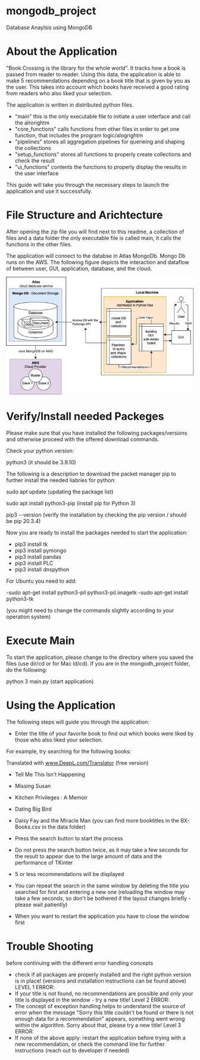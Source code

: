 # mongodb_project
Database Anaylsis using MongoDB

# About the Application
"Book Crossing is the library for the whole world". It tracks how a book is passed from reader to reader. 
Using this data, the application is able to make 5 recommendations depending on a book title that is given by you as the user. 
This takes into account which books have received a good rating from readers who also liked your selection.

The application is written in distributed python files. 
- "main" this is the only executable file to initiate a user interface and call the alrorightm
- "core_functions" calls functions from other files in order to get one function, that includes the program logic/alogrightm
- "pipelines" stores all aggregation pipelines for querieing and shaping the collections
- "setup_functions" stores all functions to properly create collections and check the result
- "ui_functions" contents the functions to properly display the results in the user interface

This guide will take you through the necessary steps to launch the application and use it successfully.

# File Structure and Arichtecture
After opening the zip file you will find next to this readme, a collection of files and a data folder
the only executable file is called main, it calls the functions in the other files.

The application will connect to the databse in Atlas MongoDb. Mongo Db runs on the AWS.
The following figure depicts the interaction and dataflow of between user, GUI, application, database, and the cloud.

![alt text](https://github.com/Malea-create/mongodb_project/blob/ba12f84c9c54b88a4b26d35a18cf9dd4c84073e8/docu/MongoDb_Architecture.png?raw=true)


# Verify/Install needed Packeges
Please make sure that you have installed the following packages/versions and otherwise proceed with the offered download commands.

Check your python version:

  python3
  (it should be 3.9.10)

The following is a description to download the packet manager pip to further install the needed liabries for python:

  sudo apt update
  (updating the package list)

  sudo apt install python3-pip
  (install pip for Python 3)

  pip3 --version
  (verify the installation by checking the pip version / should be pip 20.3.4)

Now you are ready to install the packages needed to start the application:

 - pip3 install tk
 - pip3 install pymongo
 - pip3 install pandas
 - pip3 install PLC
 - pip3 install dnspython

For Ubuntu you need to add:

-sudo apt-get install python3-pil python3-pil.imagetk
-sudo apt-get install python3-tk

(you might need to change the commands slightly according to your operation system)

# Execute Main
To start the application, please change to the directory where you saved the files (use dir/cd or for Mac ld/cd).
If you are in the mongodh_project folder, do the following:

  python 3 main.py
  (start application)


# Using the Application
The following steps will guide you through the application:

- Enter the title of your favorite book to find out which books were liked by those who also liked your selection.

For example, try searching for the following books:

Translated with www.DeepL.com/Translator (free version)
- Tell Me This Isn't Happening
- Missing Susan
- Kitchen Privileges : A Memoir
- Dating Big Bird
- Daisy Fay and the Miracle Man
(you can find more booktitles in the BX-Books.csv in the data folder)

- Press the search button to start the process 
- Do not press the search button twice, as it may take a few seconds for the result to appear due to the large amount of data and the performance of TKinter
- 5 or less recommendations will be displayed 
- You can repeat the search in the same window by deleting the title you searched for first and entering a new one (reloading the window may take a few seconds, so don't be bothered if the layout changes briefly - please wait patiently)
- When you want to restart the application you have to close the window first 

# Trouble Shooting 
before continuing with the different error handling concepts 
- check if all packages are properly installed and the right python version is in place! (versions and installation instructions can be found above)
LEVEL 1 ERROR:
- If your title is not found, no recommendations are possible and only your title is displayed in the window - try a new title!
Level 2 ERROR:
- The concept of exception handling helps to understand the source of error when the message "Sorry this title couldn't be found or there is not enough data for a recommendation" appears, something went wrong within the algorithm.
Sorry about that, please try a new title!
Level 3 ERROR:
- If none of the above apply: restart the application before trying with a new recommendation, or check the command line for further instructions
(reach out to developer if needed)

